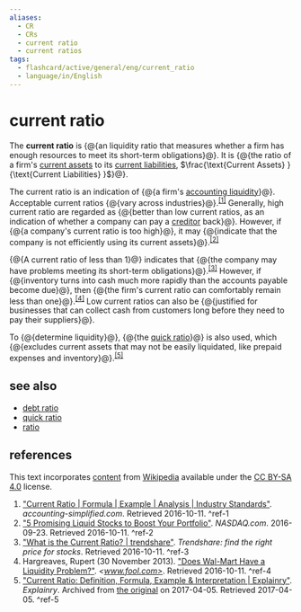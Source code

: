 ```yaml
---
aliases:
  - CR
  - CRs
  - current ratio
  - current ratios
tags:
  - flashcard/active/general/eng/current_ratio
  - language/in/English
---
```


# current ratio

The __current ratio__ is {@{an liquidity ratio that measures whether a firm has enough resources to meet its short-term obligations}@}. It is {@{the ratio of a firm's [current assets](current%20asset.md) to its [current liabilities](current%20liability.md), $\frac{\text{⁠Current Assets} } {\text{Current Liabilities} }$}@}⁠. <!--SR:!2028-06-13,1058,350!2029-04-26,1305,350-->

The current ratio is an indication of {@{a firm's [accounting liquidity](accounting%20liquidity.md)}@}. Acceptable current ratios {@{vary across industries}@}.<sup>[\[1\]](#^ref-1)</sup> Generally, high current ratio are regarded as {@{better than low current ratios, as an indication of whether a company can pay a [creditor](creditor.md) back}@}. However, if {@{a company's current ratio is too high}@}, it may {@{indicate that the company is not efficiently using its current assets}@}.<sup>[\[2\]](#^ref-2)</sup> <!--SR:!2028-06-22,1065,350!2028-08-03,1099,350!2027-04-05,710,330!2028-11-14,1180,350!2029-02-01,1242,350-->

{@{A current ratio of less than 1}@} indicates that {@{the company may have problems meeting its short-term obligations}@}.<sup>[\[3\]](#^ref-3)</sup> However, if {@{inventory turns into cash much more rapidly than the accounts payable become due}@}, then {@{the firm's current ratio can comfortably remain less than one}@}.<sup>[\[4\]](#^ref-4)</sup> Low current ratios can also be {@{justified for businesses that can collect cash from customers long before they need to pay their suppliers}@}. <!--SR:!2028-11-17,1182,350!2027-12-03,879,330!2027-05-01,724,330!2028-08-23,1114,350!2027-06-26,756,330-->

To {@{determine liquidity}@}, {@{the [quick ratio](quick%20ratio.md)}@} is also used, which {@{excludes current assets that may not be easily liquidated, like prepaid expenses and inventory}@}.<sup>[\[5\]](#^ref-5)</sup> <!--SR:!2029-04-09,1293,350!2028-06-27,1068,350!2027-10-02,832,330-->

## see also

- [debt ratio](debt%20ratio.md)
- [quick ratio](quick%20ratio.md)
- [ratio](ratio.md)

## references

This text incorporates [content](https://en.wikipedia.org/wiki/current_ratio) from [Wikipedia](Wikipedia.md) available under the [CC BY-SA 4.0](https://creativecommons.org/licenses/by-sa/4.0/) license.

1. ["Current Ratio | Formula | Example | Analysis | Industry Standards"](http://accounting-simplified.com/financial/ratio-analysis/current.html). _accounting-simplified.com_. Retrieved 2016-10-11. <a id="^ref-1"></a>^ref-1
2. ["5 Promising Liquid Stocks to Boost Your Portfolio"](http://www.nasdaq.com/article/5-promising-liquid-stocks-to-boost-your-portfolio-cm683677). _NASDAQ.com_. 2016-09-23. Retrieved 2016-10-11. <a id="^ref-2"></a>^ref-2
3. ["What is the Current Ratio? | trendshare"](https://trendshare.org/how-to-invest/what-is-the-current-ratio). _Trendshare: find the right price for stocks_. Retrieved 2016-10-11. <a id="^ref-3"></a>^ref-3
4. Hargreaves, Rupert (30 November 2013). ["Does Wal-Mart Have a Liquidity Problem?"](http://www.fool.com/investing/general/2013/11/30/does-wal-mart-have-a-liquidity-problem.aspx). _<www.fool.com>_. Retrieved 2016-10-11. <a id="^ref-4"></a>^ref-4
5. ["Current Ratio: Definition, Formula, Example & Interpretation | Explainry"](https://web.archive.org/web/20170405173619/https://explainry.com/finance/current-ratio/). _Explainry_. Archived from [the original](https://explainry.com/finance/current-ratio/) on 2017-04-05. Retrieved 2017-04-05. <a id="^ref-5"></a>^ref-5
